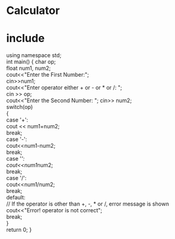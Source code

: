 # Calculator
# include<iostream> 
using namespace std;  
int main() 
{
char op;    
float num1, num2;      
cout<<"Enter the First Number:";    
cin>>num1;   
cout<<"Enter operator either + or - or * or /: ";  
 cin >> op;      
cout<<"Enter the Second Number: "; 
 cin>> num2;      
  switch(op)    
  {         
      case '+':             
  cout << num1+num2;          
  break;         
  case '-':             
  cout<<num1-num2;           
  break;         
  case '*':           
  cout<<num1*num2;            
  break;        
  case '/':       
  cout<<num1/num2;          
  break;        
  default:             
  // If the operator is other than +, -, * or /, error message is shown         
  cout<<"Error! operator is not correct";             
  break;   
  }     
  return 0;
  }
